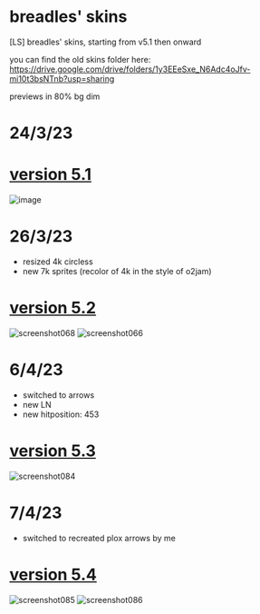 # breadles' skins
[LS] breadles' skins, starting from v5.1 then onward

you can find the old skins folder here: https://drive.google.com/drive/folders/1y3EEeSxe_N6Adc4oJfv-mi10t3bsNTnb?usp=sharing

previews in 80% bg dim
# 24/3/23
# [version 5.1](https://drive.google.com/u/0/uc?id=1cU4to8dUaxiPiFvEeVi_s0zLG9-5LLVV&export=download)
![image](https://user-images.githubusercontent.com/101068519/227696085-39d5f752-db43-42bd-9ce1-b09fa550f05e.png)

# 26/3/23
 - resized 4k circless
 - new 7k sprites (recolor of 4k in the style of o2jam)

# [version 5.2](https://drive.google.com/u/0/uc?id=1-BmZYY77xSAdQgzM9IqaEzwqXuc9Hl7s&export=download)
![screenshot068](https://user-images.githubusercontent.com/101068519/227756375-15f6b3e6-bfc4-4e9c-87df-f94b25cecc6b.png)
![screenshot066](https://user-images.githubusercontent.com/101068519/227756376-109e8e96-f739-403c-a30b-8679033b5ae5.png)

# 6/4/23
 - switched to arrows
 - new LN
 - new hitposition: 453

# [version 5.3](https://drive.google.com/u/0/uc?id=1LIV9QQzEQPKX_2chaThH50Nt9OoSNgiw&export=download)
![screenshot084](https://user-images.githubusercontent.com/101068519/230524216-15a1fa1d-df3c-4325-a554-97198c0e6b13.png)

# 7/4/23
 - switched to recreated plox arrows by me

# [version 5.4](https://drive.google.com/u/0/uc?id=1WCKXMIHDATJp8C58Y-AuiXXJp1SRJi8P&export=download)
![screenshot085](https://user-images.githubusercontent.com/101068519/230682107-aaaa4f9e-d9c4-44fe-bd44-f81afc0f5a02.png)
![screenshot086](https://user-images.githubusercontent.com/101068519/230682259-2d2965bb-db31-4586-af33-ee39ce73b7d2.png)
